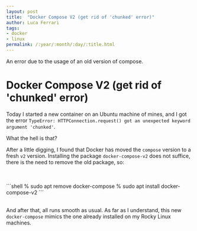 ```yaml
---
layout: post
title:  "Docker Compose V2 (get rid of 'chunked' error)"
author: Luca Ferrari
tags:
- docker
- linux
permalink: /:year/:month/:day/:title.html
---
```

An error due to the usage of an old version of compose.

# Docker Compose V2 (get rid of 'chunked' error)

Today I started a new container on an Ubuntu machine of mines, and I got the error `TypeError: HTTPConnection.request() got an unexpected keyword argument 'chunked'`.

What the hell is that?

After a little digging, I found that Docker has moved the `compose` version to a fresh `v2` version.
Installing the package `docker-compose-v2` does not suffice, there is the need to remove the old package, so:

<br/>
<br/>
```shell
% sudo apt remove docker-compose
% sudo apt install docker-compose-v2
```
<br/>
<br/>

And after that, all runs smooth as usual. As far as I understand, this new `docker-compose` mimics the one already installed on my Rocky Linux machines.
